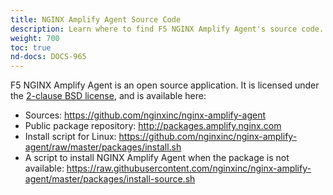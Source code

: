 ```yaml
---
title: NGINX Amplify Agent Source Code
description: Learn where to find F5 NGINX Amplify Agent's source code.
weight: 700
toc: true
nd-docs: DOCS-965
---
```


F5 NGINX Amplify Agent is an open source application. It is licensed under the [2-clause BSD license](https://github.com/nginxinc/nginx-amplify-agent/blob/master/LICENSE), and is available here:

  * Sources: https://github.com/nginxinc/nginx-amplify-agent
  * Public package repository: http://packages.amplify.nginx.com
  * Install script for Linux: https://github.com/nginxinc/nginx-amplify-agent/raw/master/packages/install.sh
  * A script to install NGINX Amplify Agent when the package is not available: https://raw.githubusercontent.com/nginxinc/nginx-amplify-agent/master/packages/install-source.sh
